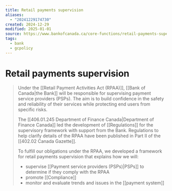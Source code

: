 ```yaml
---
title: Retail payments supervision
aliases:
  - "20241229174730"
created: 2024-12-29
modified: 2025-01-01
source: https://www.bankofcanada.ca/core-functions/retail-payments-supervision/
tags:
  - bank
  - gcpolicy
---
```

# Retail payments supervision
> Under the [[Retail Payment Activities Act (RPAA)]], [[Bank of Canada|the Bank]] will be responsible for supervising payment service providers (PSPs). The aim is to build confidence in the safety and reliability of their services while protecting end users from specific risks.
>
> The [[406.01.245 Department of Finance Canada|Department of Finance Canada]] led the development of [[Regulations]] for the supervisory framework with support from the Bank. Regulations to help clarify details of the RPAA have been published in Part II of the [[402.02 Canada Gazette]].
>
> To fulfill our obligations under the RPAA, we developed a framework for retail payments supervision that explains how we will:
>
> - supervise [[Payment service providers (PSPs)|PSPs]] to determine if they comply with the RPAA
> - promote [[Compliance]]
> - monitor and evaluate trends and issues in the [[payment system]]
